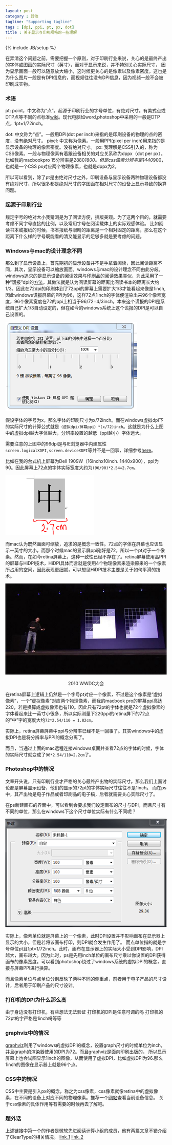 ```yaml
---
layout: post
category : 其他
tagline: "Supporting tagline"
tags : [dpi, ppi, pt, px, dot]
title : 关于显示与印刷规格的一些理解
---
```


{% include JB/setup %}

在弄清这个问题之前，需要把握一个原则，对于印刷行业来说，关心的是最终产出的字体或图画的实际尺寸（英寸），而对于显示来说，并不特别关心实际尺寸，
因为显示画面一般可以随意放大缩小，这时候更关心的是像素以及像素密度。这也是为什么图片一般是有DPI信息的，而视频往往没有DPI信息，因为视频一般不会被印刷成实物。

### 术语 
pt: point，中文称为“点”。起源于印刷行业的字号单位，有绝对尺寸。有美式点或DTP点等不同的点标准[wiki][0]。现代电脑如word,photoshop中采用的一般是DTP
点，1pt=1/72inch。

dot: 中文称为“点”。一般用DPI(dot per inch)来指的是印刷设备的物理的点的密度，没有绝对尺寸。
pixel: 中文称为像素。一般用PPI(pixel per inch)用来指的是显示设备的物理的像素密度。没有绝对尺寸。
px: 我理解是CSS引入的，称为CSS像素。一般与物理像素有着跟设备相关的对应关系称为dppx（dot per px）。比如我的macbookpro 15分辨率是2880*1800。但是css像素分辨率是1440*900，也就是一个CSS px对应两个物理像素，也就是dppx为2。

所以可以看到，除了pt是由绝对尺寸之外，印刷设备与显示设备两种物理设备都没有绝对尺寸，所以很多都是绝对尺寸的字图画在相对尺寸的设备上显示导致的换算问题。

### 起源于印刷行业
规定字号的绝对大小我猜测是为了阅读方便，排版美观。为了这两个目的，就需要考虑不同字号直接的比例，以及常用字号在阅读载体上的实际观感体验。
比如阅读书本或报纸的时候，书本报纸与眼睛的距离是一个相对固定的距离，那么在这个距离下什么样的字号既能看的清又能显示的足够多就是要考虑的问题。

### Windows与mac的设计理念不同
那么到了显示设备上，首先期初的显示设备并不是手拿着阅读，因此阅读距离不同，其次，显示设备可以缩放画面。windows与mac的设计理念不同由此分歧。
windows追求的是显示设备的阅读效果与印刷品的阅读效果类似，为此采用了一种“谎报”dpi的[方法][1]。其做法就是认为阅读屏幕的距离比阅读书本的距离长大约1/3。因此在72dpi的印刷体到了72ppi的屏幕上需要扩大1/3才能看起来像是1inch,因此windows谎报屏幕的PPI为96，这样72点1inch的字体便渲染出来96个像素宽度，96个像素宽度在72的ppi上相当于96/72=4/3inch。本来这个谎报的DPI是系统自己扩大1/3自动设定的，但在如今的windows系统上这个谎报的DPI是可以自己设置的。

![img](/assets/resources/set_virtual_dpi_on_windows.png)

假设字体的字号为x，那么字体的印刷尺寸为x/72inch。而在windows虚拟dpi下的实际尺寸的计算公式就是`（虚拟dpi/屏幕ppi）*(x/72)inch`。这就是为什么上图中的虚拟dpi越大字体越大，分辨率设置的越低（ppi越小）字体远大。

需要注意的上图中的96dpi是与IE浏览器中内建属性`screen.logicalXDPI,screen.deviceXDPI`等并不是一回事，详细参考[here][2]。

比如在我的台式机上屏幕为Dell 1909W（16inchx10inch. 1440x900），ppi为90。因此屏幕上72点的字体实际宽度大约为`(96/90)*2.54=2.7cm`。

![img](/assets/resources/72pt_on_windows.png)


而mac认为既然画面可缩放，追求的是概念一致性。72点的字体在屏幕也应该显示一英寸的大小，而那个时候mac的显示屏ppi刚好是72，所以一个pt对于一个像素。然而，在如今retina屏幕上，这种一致性已经不存在了。retina屏幕使用高PPI的屏幕与HiDPI技术，HiDPI具体而言就是使用4个物理像素来渲染原来的一个像素所占用的空间，因此表现更细腻，可以想见HiDPI技术主要是关于如何平滑的技术。

![2010WWDC](/assets/resources/hi_dpi.jpg)
<center>2010 WWDC大会</center>


在retina屏幕上逻辑上仍然是一个字号pt对应一个像素，不过是这个像素是“虚拟像素”，一个“虚拟像素”对应两个物理像素，而我的macbook pro的屏幕ppi高达220，若是换算成虚拟像素也有110。因此只有72pt的字体也就是72个虚拟像素的字体看起来比一英寸小很多，所以实际测量下220ppi的retina屏下的72点的“中”字的宽度大约`72*2.54/110 = 1.82cm`。

实际上，retina屏幕屏幕中ppi与分辨率已经不是一回事了。其实windows中的虚拟DPI也是将分辨率与PPI的概念分离了。

而且，当通过上面的mac远程连接windows桌面并查看72点的字体的时候，字体的实际尺寸就变成了`96*2.54/110=2.2cm`了。


### Photoshop中的情况
文章开头说，只有印刷行业才严格的关心最终产出物的实际尺寸。那么我们上面讨论都是屏幕显示设备，他们的显示的72pt的字体实际尺寸往往不是1inch。
而在ps中，其产出物是电子作品或者印刷品的电子稿，后者就需要关心实际尺寸了。

在ps新建画布的界面中，可以看到会要求我们设定画布的尺寸与DPI，而且尺寸有不同的单位，那么在windows下这个尺寸单位实际有什么不同呢？

![ps_new](/assets/resources/ps_new.png)

实际上，像素单位就是屏幕上的一个像素，此时DPI设置并不影响画布在显示器上显示的大小，但是若将该画布打印，则DPI就会发生作用了。
而点单位指的就是字号单位pt且1pt=1/72inch。此时，画布在显示器上的实际大小受到DPI影响，DPI越大，画布越大。因为此时，ps是先用inch单位的画布尺寸乘以你设置的DPI获得画布的像素宽度。可以看到photoshop绕过了windows系统的虚拟DPI的概念，直接与屏幕PPI进行换算。

而且像素单位与点单位分别反映了两种不同的侧重点，前者用于电子产品的尺寸设计，后者用于印刷产品的尺寸设计。


### 打印机的DPI为什么那么高
由于身边没有打印机，有些想法无法验证
打印机的DPI是任意可调的吗
打印机的72pt的字严格是1inch吗等等

### graphviz中的情况
[graphviz][3]利用了windows的虚拟DPI的概念，设置graph尺寸的时候单位为inch，并且graph的渲染器使用的DPI为72。而且graphviz是面向印刷出版的，
所以显示屏幕上也会试图显示1inch的图像，从而使用了虚拟DPI，比如虚拟DPI为96.那么1inch的图像在显示器上就是96个点。

### CSS中的情况
CSS中主要是引入px的概念，称之为css像素，css像素就像retina中的虚拟像素，在不同的设备上对应不同的物理像素。推荐一个[网站][4]查看当前设备信息。
关于css像素的具体作用等有需要的时候再去了解吧。

### 题外话
上述链接中第一个的作者是微软先进阅读计算小组的成员，他有两篇文章不错介绍了ClearType的相关情况。
[link_1][5] [link_2][6]


[0]:https://zh.wikipedia.org/wiki/%E9%BB%9E_(%E5%8D%B0%E5%88%B7)
[1]:https://blogs.msdn.microsoft.com/fontblog/2005/11/08/where-does-96-dpi-come-from-in-windows/
[2]:https://msdn.microsoft.com/en-us/ie/ms537625(v=vs.94)
[3]:https://graphviz.gitlab.io/
[4]:https://www.mydevice.io/
[5]:https://blogs.msdn.microsoft.com/fontblog/2005/10/20/you-can-tune-a-font-but-you-cant-tuna-fish/
[6]:https://blogs.msdn.microsoft.com/fontblog/2008/07/16/cleartype-improves-the-efficiency-of-typical-office-tasks/